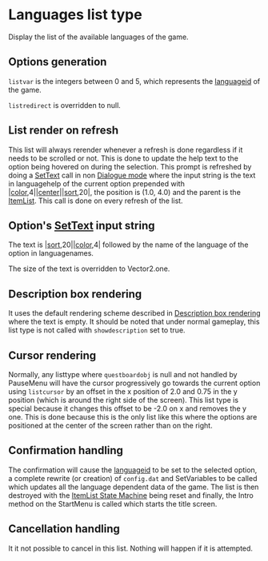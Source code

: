# Languages list type

Display the list of the available languages of the game.

## Options generation

`listvar` is the integers between 0 and 5, which represents the [languageid](../../SetText/languageid.md) of the game.

`listredirect` is overridden to null.

## List render on refresh

This list will always rerender whenever a refresh is done regardless if it needs to be scrolled or not. This is done to update the help text to the option being hovered on during the selection. This prompt is refreshed by doing a [SetText](../../SetText/SetText.md) call in non [Dialogue mode](../../SetText/Dialogue%20mode.md) where the input string is the text in languagehelp of the current option prepended with |[color](../../SetText/Commands/Individual%20commands/Color.md),4||[center](../../SetText/Commands/Individual%20commands/Center.md)\||[sort](../../SetText/Commands/Individual%20commands/Sort.md),20|, the position is (1.0, 4.0) and the parent is the [ItemList](../ItemList.md). This call is done on every refresh of the list.

## Option's [SetText](../../SetText/SetText.md) input string

The text is |[sort](../../SetText/Commands/Individual%20commands/Sort.md),20||[color](../../SetText/Commands/Individual%20commands/Color.md),4| followed by the name of the language of the option in languagenames.

The size of the text is overridden to Vector2.one.

## Description box rendering

It uses the default rendering scheme described in [Description box rendering](../ShowItemList%20Life%20Cycle/Description%20box%20rendering.md) where the text is empty. It should be noted that under normal gameplay, this list type is not called with `showdescription` set to true.

## Cursor rendering

Normally, any listtype where `questboardobj` is null and not handled by PauseMenu will have the cursor progressively go towards the current option using `listcursor` by an offset in the x position of 2.0 and 0.75 in the y position (which is around the right side of the screen). This list type is special because it changes this offset to be -2.0 on x and removes the y one. This is done because this is the only list like this where the options are positioned at the center of the screen rather than on the right.

## Confirmation handling

The confirmation will cause the [languageid](../../SetText/languageid.md) to be set to the selected option, a complete rewrite (or creation) of `config.dat` and SetVariables to be called which updates all the language dependent data of the game. The list is then destroyed with the [ItemList State Machine](../ItemList%20State%20Machine.md) being reset and finally, the Intro method on the StartMenu is called which starts the title screen.

## Cancellation handling

It it not possible to cancel in this list. Nothing will happen if it is attempted.
